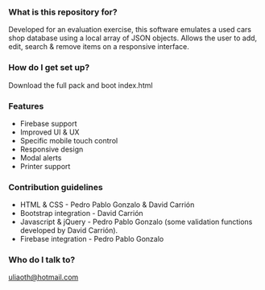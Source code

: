 ### What is this repository for? ###

Developed for an evaluation exercise, this software emulates a used cars shop database using a local array of JSON objects. Allows the user to add, edit, search & remove items on a responsive interface.

### How do I get set up? ###

Download the full pack and boot index.html

### Features ###

* Firebase support
* Improved UI & UX
* Specific mobile touch control
* Responsive design
* Modal alerts
* Printer support

### Contribution guidelines ###

* HTML & CSS - Pedro Pablo Gonzalo & David Carrión
* Bootstrap integration - David Carrión
* Javascript & jQuery - Pedro Pablo Gonzalo (some validation functions developed by David Carrión).
* Firebase integration - Pedro Pablo Gonzalo

### Who do I talk to? ###

uliaoth@hotmail.com